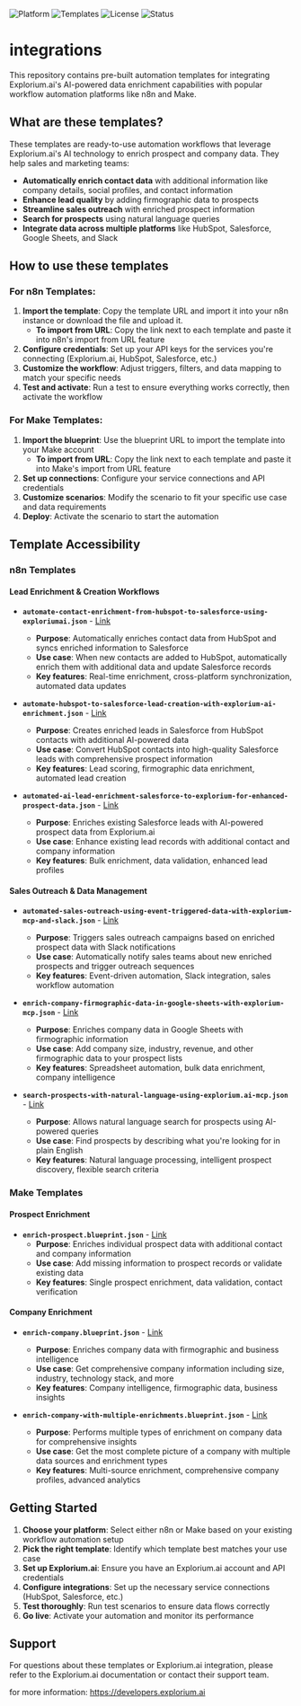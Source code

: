 ![Platform](https://img.shields.io/badge/platform-n8n%20%7C%20Make-blue)
![Templates](https://img.shields.io/badge/templates-9%20ready--to--use-green)
![License](https://img.shields.io/badge/license-MIT-yellow)
![Status](https://img.shields.io/badge/status-maintained-brightgreen)

# integrations

This repository contains pre-built automation templates for integrating Explorium.ai's AI-powered data enrichment capabilities with popular workflow automation platforms like n8n and Make.

## What are these templates?

These templates are ready-to-use automation workflows that leverage Explorium.ai's AI technology to enrich prospect and company data. They help sales and marketing teams:

- **Automatically enrich contact data** with additional information like company details, social profiles, and contact information
- **Enhance lead quality** by adding firmographic data to prospects
- **Streamline sales outreach** with enriched prospect information
- **Search for prospects** using natural language queries
- **Integrate data across multiple platforms** like HubSpot, Salesforce, Google Sheets, and Slack

## How to use these templates

### For n8n Templates:
1. **Import the template**: Copy the template URL and import it into your n8n instance or download the file and upload it.
   - **To import from URL**: Copy the link next to each template and paste it into n8n's import from URL feature
2. **Configure credentials**: Set up your API keys for the services you're connecting (Explorium.ai, HubSpot, Salesforce, etc.)
3. **Customize the workflow**: Adjust triggers, filters, and data mapping to match your specific needs
4. **Test and activate**: Run a test to ensure everything works correctly, then activate the workflow

### For Make Templates:
1. **Import the blueprint**: Use the blueprint URL to import the template into your Make account
   - **To import from URL**: Copy the link next to each template and paste it into Make's import from URL feature
2. **Set up connections**: Configure your service connections and API credentials
3. **Customize scenarios**: Modify the scenario to fit your specific use case and data requirements
4. **Deploy**: Activate the scenario to start the automation

## Template Accessibility

### n8n Templates

#### Lead Enrichment & Creation Workflows
- **`automate-contact-enrichment-from-hubspot-to-salesforce-using-exploriumai.json`** - [Link](https://raw.githubusercontent.com/explorium-ai/integrations-templates/main/n8n/automate-contact-enrichment-from-hubspot-to-salesforce-using-exploriumai.json)
  - **Purpose**: Automatically enriches contact data from HubSpot and syncs enriched information to Salesforce
  - **Use case**: When new contacts are added to HubSpot, automatically enrich them with additional data and update Salesforce records
  - **Key features**: Real-time enrichment, cross-platform synchronization, automated data updates

- **`automate-hubspot-to-salesforce-lead-creation-with-explorium-ai-enrichment.json`** - [Link](https://raw.githubusercontent.com/explorium-ai/integrations-templates/main/n8n/automate-hubspot-to-salesforce-lead-creation-with-explorium-ai-enrichment.json)
  - **Purpose**: Creates enriched leads in Salesforce from HubSpot contacts with additional AI-powered data
  - **Use case**: Convert HubSpot contacts into high-quality Salesforce leads with comprehensive prospect information
  - **Key features**: Lead scoring, firmographic data enrichment, automated lead creation

- **`automated-ai-lead-enrichment-salesforce-to-explorium-for-enhanced-prospect-data.json`** - [Link](https://raw.githubusercontent.com/explorium-ai/integrations-templates/main/n8n/automated-ai-lead-enrichment-salesforce-to-explorium-for-enhanced-prospect-data.json)
  - **Purpose**: Enriches existing Salesforce leads with AI-powered prospect data from Explorium.ai
  - **Use case**: Enhance existing lead records with additional contact and company information
  - **Key features**: Bulk enrichment, data validation, enhanced lead profiles

#### Sales Outreach & Data Management
- **`automated-sales-outreach-using-event-triggered-data-with-explorium-mcp-and-slack.json`** - [Link](https://raw.githubusercontent.com/explorium-ai/integrations-templates/main/n8n/automated-sales-outreach-using-event-triggered-data-with-explorium-mcp-and-slack.json)
  - **Purpose**: Triggers sales outreach campaigns based on enriched prospect data with Slack notifications
  - **Use case**: Automatically notify sales teams about new enriched prospects and trigger outreach sequences
  - **Key features**: Event-driven automation, Slack integration, sales workflow automation

- **`enrich-company-firmographic-data-in-google-sheets-with-explorium-mcp.json`** - [Link](https://raw.githubusercontent.com/explorium-ai/integrations-templates/main/n8n/enrich-company-firmographic-data-in-google-sheets-with-explorium-mcp.json)
  - **Purpose**: Enriches company data in Google Sheets with firmographic information
  - **Use case**: Add company size, industry, revenue, and other firmographic data to your prospect lists
  - **Key features**: Spreadsheet automation, bulk data enrichment, company intelligence

- **`search-prospects-with-natural-language-using-explorium.ai-mcp.json`** - [Link](https://raw.githubusercontent.com/explorium-ai/integrations-templates/main/n8n/search-prospects-with-natural-language-using-explorium.ai-mcp.json)
  - **Purpose**: Allows natural language search for prospects using AI-powered queries
  - **Use case**: Find prospects by describing what you're looking for in plain English
  - **Key features**: Natural language processing, intelligent prospect discovery, flexible search criteria

### Make Templates

#### Prospect Enrichment
- **`enrich-prospect.blueprint.json`** - [Link](https://raw.githubusercontent.com/explorium-ai/integrations-templates/main/make/enrich-prospect.blueprint.json)
  - **Purpose**: Enriches individual prospect data with additional contact and company information
  - **Use case**: Add missing information to prospect records or validate existing data
  - **Key features**: Single prospect enrichment, data validation, contact verification

#### Company Enrichment
- **`enrich-company.blueprint.json`** - [Link](https://raw.githubusercontent.com/explorium-ai/integrations-templates/main/make/enrich-company.blueprint.json)
  - **Purpose**: Enriches company data with firmographic and business intelligence
  - **Use case**: Get comprehensive company information including size, industry, technology stack, and more
  - **Key features**: Company intelligence, firmographic data, business insights

- **`enrich-company-with-multiple-enrichments.blueprint.json`** - [Link](https://raw.githubusercontent.com/explorium-ai/integrations-templates/main/make/enrich-company-with-multiple-enrichments.blueprint.json)
  - **Purpose**: Performs multiple types of enrichment on company data for comprehensive insights
  - **Use case**: Get the most complete picture of a company with multiple data sources and enrichment types
  - **Key features**: Multi-source enrichment, comprehensive company profiles, advanced analytics

## Getting Started

1. **Choose your platform**: Select either n8n or Make based on your existing workflow automation setup
2. **Pick the right template**: Identify which template best matches your use case
3. **Set up Explorium.ai**: Ensure you have an Explorium.ai account and API credentials
4. **Configure integrations**: Set up the necessary service connections (HubSpot, Salesforce, etc.)
5. **Test thoroughly**: Run test scenarios to ensure data flows correctly
6. **Go live**: Activate your automation and monitor its performance

## Support

For questions about these templates or Explorium.ai integration, please refer to the Explorium.ai documentation or contact their support team.

for more information: https://developers.explorium.ai
